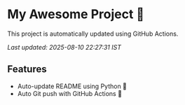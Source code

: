 # My Awesome Project 🚀

This project is automatically updated using GitHub Actions.

_Last updated: 2025-08-10 22:27:31 IST_

## Features
- Auto-update README using Python 🐍
- Auto Git push with GitHub Actions 🤖
